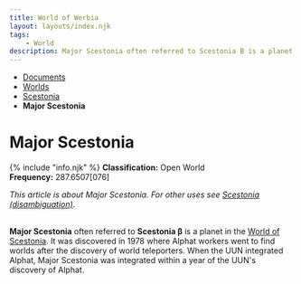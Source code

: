 ```yaml
---
title: World of Werbia
layout: layouts/index.njk
tags:
    - World
description: Major Scestonia often referred to Scestonia B is a planet in the World of Scestonia. It was discovered in 1978 where Alphat workers went to find worlds after the discovery of world teleporters.
---
```

<nav class="text-sm breadcrumbs mb-5">
    <ul>
        <li><a href="/docs">Documents</a></li>
        <li><a href="/docs/world">Worlds</a></li>
        <li><a href="/docs/world/scestonia">Scestonia</a></li>
        <li><b>Major Scestonia</b></li>
    </ul>
</nav>
<div class="text-center"><h1>Major Scestonia</h1></div>

<div class="alert shadow-lg mb-5">
    <div>
        {% include "info.njk" %}
        <span>
        <b>Classification:</b> <span class="text-green-500">Open World</span><br>
        <b>Frequency:</b> 287.6507[076]
        </span>
    </div>
</div>

<i>This article is about Major Scestonia. For other uses see <a href="/docs/world/scestonia/disambig/">Scestonia (disambiguation)</a>.</i><br><br>

**Major Scestonia** often referred to **Scestonia β** is a planet in the <a href="/docs/world/scestonia">World of Scestonia</a>. It was discovered in 1978 where Alphat workers went to find worlds after the discovery of world teleporters. When the UUN integrated Alphat, Major Scestonia was integrated within a year of the UUN's discovery of Alphat.